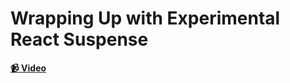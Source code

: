 # Wrapping Up with Experimental React Suspense

**[📹 Video](https://egghead.io/lessons/react-wrapping-up-with-experimental-react-suspense)**
